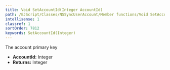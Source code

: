 ```yaml
---
title: Void SetAccountId(Integer AccountId)
path: /EJScript/Classes/NSSyncUserAccount/Member functions/Void SetAccountId(Integer p_0)
intellisense: 1
classref: 1
sortOrder: 7812
keywords: SetAccountId(Integer)
---
```



The account primary key



* **AccountId:** Integer
* **Returns:** Integer


